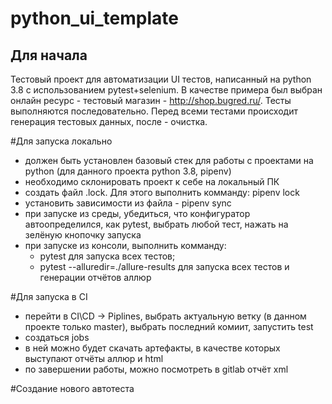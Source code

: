 # python_ui_template



## Для начала
Тестовый проект для автоматизации UI тестов, написанный на python 3.8 с использованием pytest+selenium. 
В качестве примера был выбран онлайн ресурс - тестовый магазин - http://shop.bugred.ru/.
Тесты выполняются последовательно.
Перед всеми тестами происходит генерация тестовых данных, после - очистка.

#Для запуска локально
- должен быть установлен базовый стек для работы с проектами на python (для данного проекта python 3.8,
pipenv)
- необходимо склонировать проект к себе на локальный ПК
- создать файл .lock. Для этого выполнить комманду: pipenv lock
- установить зависимости из файла - pipenv sync
- при запуске из среды, убедиться, что конфигуратор автоопределился, как pytest,
выбрать любой тест, нажать на зелёную кнопочку запуска
- при запуске из консоли, выполнить комманду:
  - pytest для запуска всех тестов;
  - pytest --alluredir=./allure-results для запуска всех тестов и генерации отчётов аллюр


#Для запуска в CI
- перейти в CI\CD -> Piplines, выбрать актуальную ветку (в данном проекте только master),
выбрать последний комиит, запустить test
- создаться jobs
- в ней можно будет скачать артефакты, в качестве которых выступают отчёты аллюр и html
- по завершении работы, можно посмотреть в gitlab отчёт xml

#Создание нового автотеста
